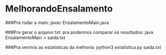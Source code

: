 # MelhorandoEnsalamento

###Pra rodar a main:
javac EnsalamentoMain.java

###Pra gerar o arquivo txt: pra podermos comparar os resultados:
java EnsalamentoMain > saida.txt

###Pra vermos as estatisticas da melhoria:
python3 estatistica.py saida.txt
